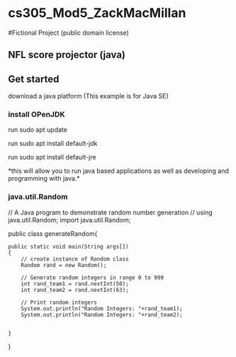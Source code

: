 # cs305_Mod5_ZackMacMillan
#Fictional Project (public domain license)
## NFL score projector (java)
## Get started 
download a java platform (This example is for Java SE)
### install OPenJDK
run sudo apt update

run sudo apt install default-jdk

run sudo apt install default-jre

\*this will allow you to run java based applications as well as developing and programming with java.\*

### java.util.Random

 // A Java program to demonstrate random number generation
// using java.util.Random;
import java.util.Random;

public class generateRandom{

	public static void main(String args[])
	{
		// create instance of Random class
		Random rand = new Random();

		// Generate random integers in range 0 to 999
		int rand_team1 = rand.nextInt(50);
		int rand_team2 = rand.nextInt(63);

		// Print random integers
		System.out.println("Random Integers: "+rand_team1);
		System.out.println("Random Integers: "+rand_team2);

	
	}
}

